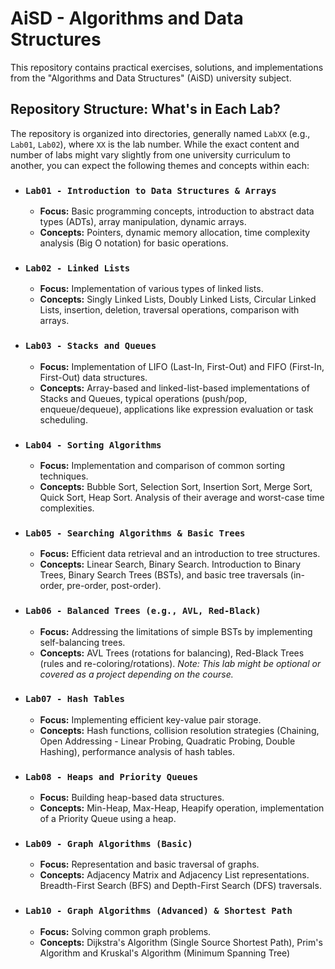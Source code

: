 # AiSD - Algorithms and Data Structures

This repository contains practical exercises, solutions, and implementations from the "Algorithms and Data Structures" (AiSD) university subject.

## Repository Structure: What's in Each Lab?

The repository is organized into directories, generally named `LabXX` (e.g., `Lab01`, `Lab02`), where `XX` is the lab number. While the exact content and number of labs might vary slightly from one university curriculum to another, you can expect the following themes and concepts within each:

*   ### `Lab01 - Introduction to Data Structures & Arrays`
    *   **Focus:** Basic programming concepts, introduction to abstract data types (ADTs), array manipulation, dynamic arrays.
    *   **Concepts:** Pointers, dynamic memory allocation, time complexity analysis (Big O notation) for basic operations.

*   ### `Lab02 - Linked Lists`
    *   **Focus:** Implementation of various types of linked lists.
    *   **Concepts:** Singly Linked Lists, Doubly Linked Lists, Circular Linked Lists, insertion, deletion, traversal operations, comparison with arrays.

*   ### `Lab03 - Stacks and Queues`
    *   **Focus:** Implementation of LIFO (Last-In, First-Out) and FIFO (First-In, First-Out) data structures.
    *   **Concepts:** Array-based and linked-list-based implementations of Stacks and Queues, typical operations (push/pop, enqueue/dequeue), applications like expression evaluation or task scheduling.

*   ### `Lab04 - Sorting Algorithms`
    *   **Focus:** Implementation and comparison of common sorting techniques.
    *   **Concepts:** Bubble Sort, Selection Sort, Insertion Sort, Merge Sort, Quick Sort, Heap Sort. Analysis of their average and worst-case time complexities.

*   ### `Lab05 - Searching Algorithms & Basic Trees`
    *   **Focus:** Efficient data retrieval and an introduction to tree structures.
    *   **Concepts:** Linear Search, Binary Search. Introduction to Binary Trees, Binary Search Trees (BSTs), and basic tree traversals (in-order, pre-order, post-order).

*   ### `Lab06 - Balanced Trees (e.g., AVL, Red-Black)`
    *   **Focus:** Addressing the limitations of simple BSTs by implementing self-balancing trees.
    *   **Concepts:** AVL Trees (rotations for balancing), Red-Black Trees (rules and re-coloring/rotations). *Note: This lab might be optional or covered as a project depending on the course.*

*   ### `Lab07 - Hash Tables`
    *   **Focus:** Implementing efficient key-value pair storage.
    *   **Concepts:** Hash functions, collision resolution strategies (Chaining, Open Addressing - Linear Probing, Quadratic Probing, Double Hashing), performance analysis of hash tables.

*   ### `Lab08 - Heaps and Priority Queues`
    *   **Focus:** Building heap-based data structures.
    *   **Concepts:** Min-Heap, Max-Heap, Heapify operation, implementation of a Priority Queue using a heap.

*   ### `Lab09 - Graph Algorithms (Basic)`
    *   **Focus:** Representation and basic traversal of graphs.
    *   **Concepts:** Adjacency Matrix and Adjacency List representations. Breadth-First Search (BFS) and Depth-First Search (DFS) traversals.

*   ### `Lab10 - Graph Algorithms (Advanced) & Shortest Path`
    *   **Focus:** Solving common graph problems.
    *   **Concepts:** Dijkstra's Algorithm (Single Source Shortest Path), Prim's Algorithm and Kruskal's Algorithm (Minimum Spanning Tree)
